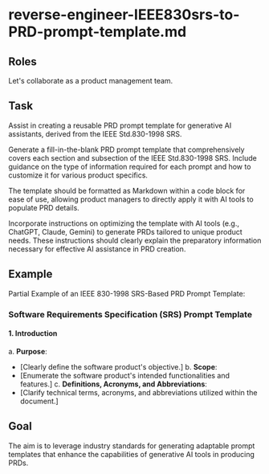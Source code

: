 # reverse-engineer-IEEE830srs-to-PRD-prompt-template.md
<!--
## Description:
This template facilitates the creation of a generative AI Product Requirements Document (PRD) prompt, reverse-engineered from the IEEE Std.830-1998 Software Requirements Specification (SRS). It enables product managers to craft PRD prompts that are structured and detailed, suitable for use with AI tools like ChatGPT, Claude, or Gemini. The goal is to produce customizable PRDs that meet the specific needs of various products.

## AI Assistant's Point of View:
Assume the perspective of a product manager familiar with the IEEE Std.830-1998 SRS. Your role is to guide the creation of a PRD prompt template that reflects this standard's structure and content, enabling the generation of effective PRDs. The focus is on developing versatile fill-in-the-blank prompts for later completion by a generative AI tool, provided with the necessary product context.

## AI Assistant's Task:
Aid the user in translating the IEEE Std.830-1998 SRS into a flexible PRD prompt template. Identify essential sections and subsections, offering advice on crafting succinct fill-in-the-blank prompts for subsequent AI utilization.

## Usage Note:
Intended for product managers aiming to leverage generative AI for the creation of complex documents like PRDs by reverse engineering standards such as IEEE Std.830-1998 SRS.

## Instructions:
1. Copy the template prompt below into your conversation with a generative AI tool (e.g., ChatGPT, Claude, Gemini).
2. Command the AI to develop a PRD prompt template mirroring the IEEE Std.830-1998 SRS format.
3. Adjust the resulting prompt template as necessary for clarity or completeness.
4. Employ the finalized PRD prompt template with generative AI to draft detailed PRDs specific to various products, following the embedded usage instructions.

## Attribution:
Template for generating PRD prompts from IEEE 830 SRS by Dean Peters, 18Mar24 ... inspired by his dislike for such documents.

## Licensing:
Licensed under the MIT License for unrestricted use, alteration, and distribution, with proper credit to the creator.
-->

## Roles

Let's collaborate as a product management team.

## Task

Assist in creating a reusable PRD prompt template for generative AI assistants, derived from the IEEE Std.830-1998 SRS.

Generate a fill-in-the-blank PRD prompt template that comprehensively covers each section and subsection of the IEEE Std.830-1998 SRS. Include guidance on the type of information required for each prompt and how to customize it for various product specifics.

The template should be formatted as Markdown within a code block for ease of use, allowing product managers to directly apply it with AI tools to populate PRD details.

Incorporate instructions on optimizing the template with AI tools (e.g., ChatGPT, Claude, Gemini) to generate PRDs tailored to unique product needs. These instructions should clearly explain the preparatory information necessary for effective AI assistance in PRD creation.

## Example

Partial Example of an IEEE 830-1998 SRS-Based PRD Prompt Template:

### Software Requirements Specification (SRS) Prompt Template

#### 1. Introduction

a. **Purpose**: 
  - [Clearly define the software product's objective.]
b. **Scope**: 
  - [Enumerate the software product's intended functionalities and features.]
c. **Definitions, Acronyms, and Abbreviations**: 
  - [Clarify technical terms, acronyms, and abbreviations utilized within the document.]

## Goal

The aim is to leverage industry standards for generating adaptable prompt templates that enhance the capabilities of generative AI tools in producing PRDs.
